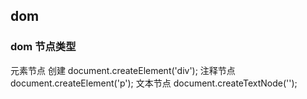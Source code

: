 ## dom
### dom 节点类型
元素节点 创建 document.createElement('div');
注释节点 document.createElement('p');
文本节点 document.createTextNode('');